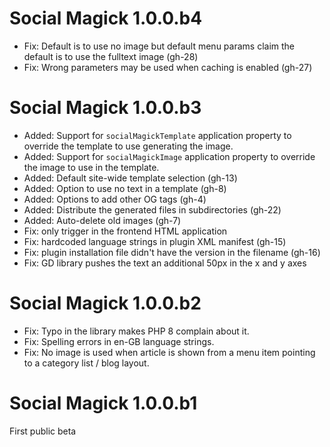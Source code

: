 # Social Magick 1.0.0.b4
* Fix: Default is to use no image but default menu params claim the default is to use the fulltext image (gh-28)
* Fix: Wrong parameters may be used when caching is enabled (gh-27)

# Social Magick 1.0.0.b3

* Added: Support for `socialMagickTemplate` application property to override the template to use generating the image.
* Added: Support for `socialMagickImage` application property to override the image to use in the template.
* Added: Default site-wide template selection (gh-13)
* Added: Option to use no text in a template (gh-8)
* Added: Options to add other OG tags (gh-4)
* Added: Distribute the generated files in subdirectories (gh-22)
* Added: Auto-delete old images (gh-7)
* Fix: only trigger in the frontend HTML application
* Fix: hardcoded language strings in plugin XML manifest (gh-15)
* Fix: plugin installation file didn't have the version in the filename (gh-16)
* Fix: GD library pushes the text an additional 50px in the x and y axes

# Social Magick 1.0.0.b2

* Fix: Typo in the library makes PHP 8 complain about it.
* Fix: Spelling errors in en-GB language strings.
* Fix: No image is used when article is shown from a menu item pointing to a category list / blog layout.

# Social Magick 1.0.0.b1

First public beta